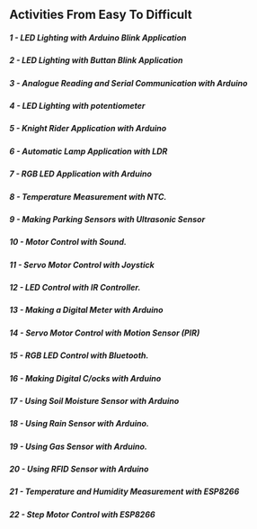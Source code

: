 ## Activities From Easy To Difficult

##### 1 - LED Lighting with Arduino Blink Application
##### 2 - LED Lighting with Buttan Blink Application	
##### 3 - Analogue Reading and Serial Communication with Arduino	
##### 4 - LED Lighting with potentiometer	
##### 5 - Knight Rider Application with Arduino	
##### 6 - Automatic Lamp Application with LDR	
##### 7 - RGB LED Application with Arduino	
##### 8 - Temperature Measurement with NTC.	
##### 9 - Making Parking Sensors with Ultrasonic Sensor	
##### 10 - Motor Control with Sound.	
##### 11 - Servo Motor Control with Joystick	
##### 12 - LED Control with IR Controller.
##### 13 - Making a Digital Meter with Arduino	
##### 14 - Servo Motor Control with Motion Sensor (PIR)	
##### 15 - RGB LED Control with Bluetooth.	
##### 16 - Making Digital C/ocks with Arduino	
##### 17 - Using Soil Moisture Sensor with Arduino	
##### 18 - Using Rain Sensor with Arduino.	
##### 19 - Using Gas Sensor with Arduino.	
##### 20 - Using RFID Sensor with Arduino	
##### 21 - Temperature and Humidity Measurement with ESP8266	
##### 22 - Step Motor Control with ESP8266
